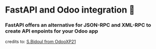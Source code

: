 # FastAPI and Odoo integration 🚀
### FastAPI offers an alternative for JSON-RPC and XML-RPC to create API enpoints for your Odoo app
credits to: [S.Bidoul from OdooXP21](https://github.com/acsone/odooxp2021-fastapi)
